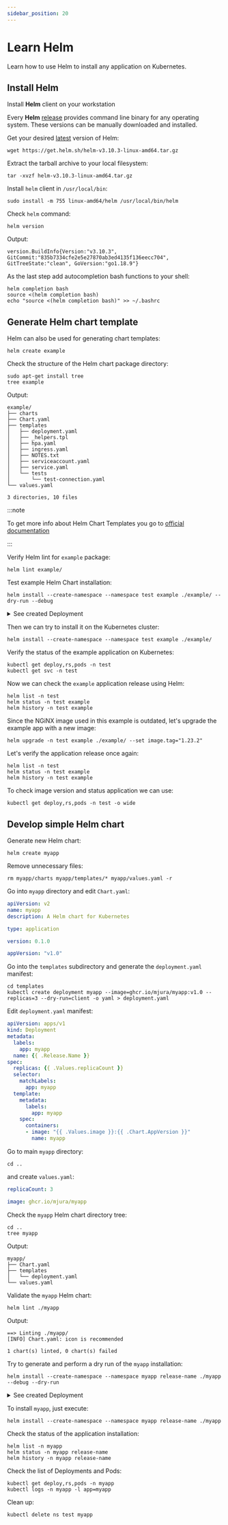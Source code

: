 ```yaml
---
sidebar_position: 20
---
```


# Learn Helm

Learn how to use Helm to install any application on Kubernetes.

## Install Helm

Install **Helm** client on your workstation

Every **Helm** [release](https://github.com/helm/helm/releases) provides command line binary for any operating system. These versions can be manually downloaded and installed.

Get your desired [latest](https://github.com/helm/helm/releases) version of Helm:

```shell
wget https://get.helm.sh/helm-v3.10.3-linux-amd64.tar.gz
```

Extract the tarball archive to your local filesystem:

```shell
tar -xvzf helm-v3.10.3-linux-amd64.tar.gz
```

Install `helm` client in `/usr/local/bin`:

```shell
sudo install -m 755 linux-amd64/helm /usr/local/bin/helm
```

Check `helm` command:

```shell
helm version
```

Output:

```console
version.BuildInfo{Version:"v3.10.3", GitCommit:"835b7334cfe2e5e27870ab3ed4135f136eecc704", GitTreeState:"clean", GoVersion:"go1.18.9"}
```

As the last step add autocompletion bash functions to your shell:

```shell
helm completion bash
source <(helm completion bash)
echo "source <(helm completion bash)" >> ~/.bashrc
```


## Generate Helm chart template

Helm can also be used for generating chart templates:

```shell
helm create example
```

Check the structure of the Helm chart package directory:

```shell
sudo apt-get install tree
tree example
```

Output:

```shell
example/
├── charts
├── Chart.yaml
├── templates
│   ├── deployment.yaml
│   ├── _helpers.tpl
│   ├── hpa.yaml
│   ├── ingress.yaml
│   ├── NOTES.txt
│   ├── serviceaccount.yaml
│   ├── service.yaml
│   └── tests
│       └── test-connection.yaml
└── values.yaml

3 directories, 10 files
```

:::note

To get more info about Helm Chart Templates you go to [official documentation](https://helm.sh/docs/chart_template_guide/getting_started/)

:::

Verify Helm lint for `example` package:

```shell
helm lint example/
```

Test example Helm Chart installation:

```shell
helm install --create-namespace --namespace test example ./example/ --dry-run --debug
```

<details>
<summary>See created Deployment </summary>

```yaml
apiVersion: apps/v1
kind: Deployment
metadata:
  name: example
  labels:
    helm.sh/chart: example-0.1.0
    app.kubernetes.io/name: example
    app.kubernetes.io/instance: example
    app.kubernetes.io/version: "1.16.0"
    app.kubernetes.io/managed-by: Helm
spec:
  replicas: 1
  selector:
    matchLabels:
      app.kubernetes.io/name: example
      app.kubernetes.io/instance: example
  template:
    metadata:
      labels:
        app.kubernetes.io/name: example
        app.kubernetes.io/instance: example
    spec:
      serviceAccountName: example
      securityContext:
        {}
      containers:
        - name: example
          securityContext:
            {}
          image: "nginx:1.16.0"
          imagePullPolicy: IfNotPresent
          ports:
            - name: http
              containerPort: 80
              protocol: TCP
          livenessProbe:
            httpGet:
              path: /
              port: http
          readinessProbe:
            httpGet:
              path: /
              port: http
          resources:
            {}

```

</details>

Then we can try to install it on the Kubernetes cluster:

```shell
helm install --create-namespace --namespace test example ./example/
```

Verify the status of the example application on Kubernetes:

```shell
kubectl get deploy,rs,pods -n test
kubectl get svc -n test
```

Now we can check the `example` application release using Helm:

```shell
helm list -n test
helm status -n test example
helm history -n test example
```

Since the NGiNX image used in this example is outdated, let's upgrade the example app with a new image:

```shell
helm upgrade -n test example ./example/ --set image.tag="1.23.2"
```

Let's verify the application release once again:

```shell
helm list -n test
helm status -n test example
helm history -n test example
```

To check image version and status application we can use:

```shell
kubectl get deploy,rs,pods -n test -o wide
```


## Develop simple Helm chart

Generate new Helm chart:

```shell
helm create myapp
```

Remove unnecessary files:

```shell
rm myapp/charts myapp/templates/* myapp/values.yaml -r
```

Go into `myapp` directory and edit `Chart.yaml`:

```yaml title="Chart.yaml"
apiVersion: v2
name: myapp
description: A Helm chart for Kubernetes

type: application

version: 0.1.0

appVersion: "v1.0"
```

Go into the `templates` subdirectory and generate the `deployment.yaml` manifest:

```shell
cd templates
kubectl create deployment myapp --image=ghcr.io/mjura/myapp:v1.0 --replicas=3 --dry-run=client -o yaml > deployment.yaml
```

Edit `deployment.yaml` manifest:

```yaml title="deployment.yaml"
apiVersion: apps/v1
kind: Deployment
metadata:
  labels:
    app: myapp
  name: {{ .Release.Name }}
spec:
  replicas: {{ .Values.replicaCount }}
  selector:
    matchLabels:
      app: myapp
  template:
    metadata:
      labels:
        app: myapp
    spec:
      containers:
      - image: "{{ .Values.image }}:{{ .Chart.AppVersion }}"
        name: myapp
```

Go to main `myapp` directory:

```shell
cd ..
```

and create `values.yaml`:

```yaml title="values.yaml"
replicaCount: 3

image: ghcr.io/mjura/myapp
```

Check the `myapp` Helm chart directory tree:

```shell
cd ..
tree myapp
```

Output:

```shell
myapp/
├── Chart.yaml
├── templates
│   └── deployment.yaml
└── values.yaml
```

Validate the  `myapp` Helm chart:

```shell
helm lint ./myapp
```

Output:

```console
==> Linting ./myapp/
[INFO] Chart.yaml: icon is recommended

1 chart(s) linted, 0 chart(s) failed
```

Try to generate and perform a dry run of the `myapp` installation:

```shell
helm install --create-namespace --namespace myapp release-name ./myapp --debug --dry-run
```

<details>
<summary>See created Deployment </summary>

```yaml
apiVersion: apps/v1
kind: Deployment
metadata:
  labels:
    app: myapp
  name: release-name
spec:
  replicas: 3
  selector:
    matchLabels:
      app: myapp
  template:
    metadata:
      labels:
        app: myapp
    spec:
      containers:
      - image: "ghcr.io/mjura/myapp:v1.0"
        name: myapp
```

</details>

To install `myapp`, just execute:

```shell
helm install --create-namespace --namespace myapp release-name ./myapp
```

Check the status of the application installation:

```shell
helm list -n myapp
helm status -n myapp release-name
helm history -n myapp release-name
```

Check the list of Deployments and Pods:

```shell
kubectl get deploy,rs,pods -n myapp
kubectl logs -n myapp -l app=myapp
```
Clean up:
```shell
kubectl delete ns test myapp
```
